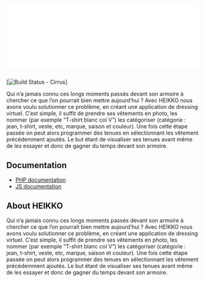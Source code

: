 <a href="">
  <h1 align="center">
    <picture>
      <source media="(prefers-color-scheme: dark)" srcset="https://github.com/xraiizen/HeikkoFinal/blob/main/WebPage/assets/img/header/logo_blanc.png?raw=true">
      <img alt="Heikko" src="https://github.com/xraiizen/HeikkoFinal/blob/main/WebPage/assets/img/header/logo_blanc.png?raw=true">
    </picture>
  </h1>
</a>

[![Build Status - Cirrus]]

Qui n’a jamais connu ces longs moments passés devant son armoire à chercher ce que l’on pourrait bien mettre aujourd’hui ? 
Avec HEIKKO nous avons voulu solutionner ce problème, en créant une application de dressing virtuel. 
C’est simple, il suffit de prendre ses vêtements en photo, les nommer (par exemple “T-shirt blanc col V”) les catégoriser (catégorie : jean, t-shirt, veste, etc, marque, saison et couleur). Une fois cette étape passée on peut alors programmer des tenues en sélectionnant les vêtement précédemment ajoutés. 
Le but étant de visualiser ses tenues avant même de les essayer et donc de gagner du temps devant son armoire.

## Documentation

* [PHP documentation](https://www.php.net/docs.php)
* [JS documentation](https://devdocs.io/javascript/)

## About HEIKKO

Qui n’a jamais connu ces longs moments passés devant son armoire à chercher ce que l’on pourrait bien mettre aujourd’hui ? 
Avec HEIKKO nous avons voulu solutionner ce problème, en créant une application de dressing virtuel. 
C’est simple, il suffit de prendre ses vêtements en photo, les nommer (par exemple “T-shirt blanc col V”) les catégoriser (catégorie : jean, t-shirt, veste, etc, marque, saison et couleur). Une fois cette étape passée on peut alors programmer des tenues en sélectionnant les vêtement précédemment ajoutés. 
Le but étant de visualiser ses tenues avant même de les essayer et donc de gagner du temps devant son armoire.

[Build Status - Cirrus]: https://api.cirrus-ci.com/github/flutter/flutter.svg
